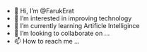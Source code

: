 - 👋 Hi, I’m @FarukErat
- 👀 I’m interested in improving technology
- 🌱 I’m currently learning Artificle Intelligince
- 💞️ I’m looking to collaborate on ...
- 📫 How to reach me ...

<!---
FarukErat/FarukErat is a ✨ special ✨ repository because its `README.md` (this file) appears on your GitHub profile.
You can click the Preview link to take a look at your changes.
--->
